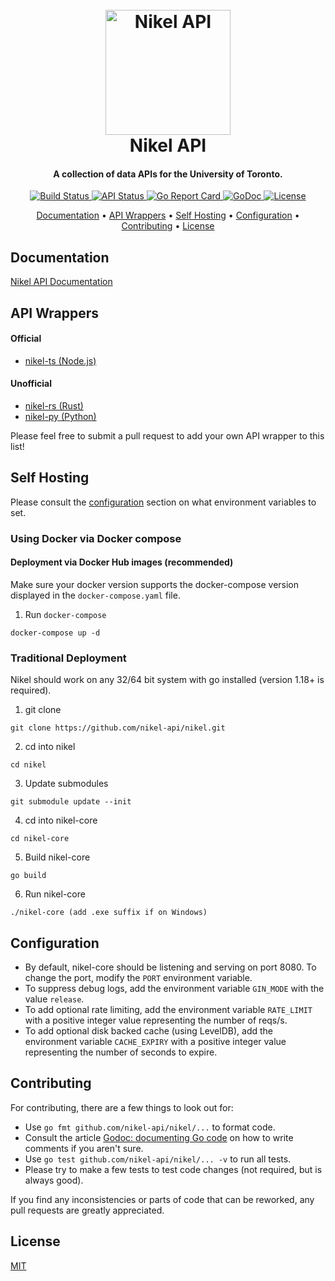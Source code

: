 <h1 align="center">
  <br>
  <a href="https://docs.nikel.ml"><img src="https://docs.nikel.ml/img/nikel-api-circle.png" alt="Nikel API" width="200"></a>
  <br>
  Nikel API
  <br>
</h1>

<h4 align="center">A collection of data APIs for the University of Toronto.</h4>

<p align="center">
  <a href="https://travis-ci.com/nikel-api/nikel">
    <img alt="Build Status" src="https://img.shields.io/travis/nikel-api/nikel">
  </a>
  <a href="https://status.nikel.ml/">
    <img alt="API Status" src="https://img.shields.io/uptimerobot/status/m785541667-14c2f35b7d11487c0874bdd7">
  </a>
  <a href="https://goreportcard.com/report/github.com/nikel-api/nikel">
    <img alt="Go Report Card" src="https://goreportcard.com/badge/github.com/nikel-api/nikel">
  </a>
  <a href="https://pkg.go.dev/github.com/nikel-api/nikel?tab=doc">
    <img alt="GoDoc" src="https://pkg.go.dev/badge/github.com/nikel-api/nikel?status.svg">
  </a>
  <a href="https://github.com/nikel-api/nikel/blob/master/LICENSE">
    <img alt="License" src="https://img.shields.io/github/license/nikel-api/nikel">
  </a>
</p>

<p align="center">
  <a href="#documentation">Documentation</a> •
  <a href="#api-wrappers">API Wrappers</a> •
  <a href="#self-hosting">Self Hosting</a> •
  <a href="#configuration">Configuration</a> •
  <a href="#contributing">Contributing</a> •
  <a href="#license">License</a>
</p>

## Documentation

[Nikel API Documentation](https://docs.nikel.ml)

## API Wrappers

#### Official

* [nikel-ts (Node.js)](https://www.npmjs.com/package/nikel)

#### Unofficial

* [nikel-rs (Rust)](https://crates.io/crates/nikel-rs)
* [nikel-py (Python)](https://pypi.org/project/nikel-py/)

Please feel free to submit a pull request to add your own API wrapper to this list!

## Self Hosting

Please consult the [configuration](#configuration) section on what environment variables to set.

### Using Docker via Docker compose

#### Deployment via Docker Hub images (recommended)

Make sure your docker version supports the docker-compose version displayed in the `docker-compose.yaml` file.

1. Run `docker-compose`
```
docker-compose up -d
```

### Traditional Deployment

Nikel should work on any 32/64 bit system with go installed (version 1.18+ is required).

1. git clone
```
git clone https://github.com/nikel-api/nikel.git
```
2. cd into nikel
```
cd nikel
```
3. Update submodules
```
git submodule update --init
```
4. cd into nikel-core
```
cd nikel-core
```
5. Build nikel-core
```
go build
```
6. Run nikel-core
```
./nikel-core (add .exe suffix if on Windows)
```

## Configuration

* By default, nikel-core should be listening and serving on port 8080. To change the port, modify the `PORT` environment variable.
* To suppress debug logs, add the environment variable `GIN_MODE` with the value `release`.
* To add optional rate limiting, add the environment variable `RATE_LIMIT` with a positive integer value representing the number of reqs/s.
* To add optional disk backed cache (using LevelDB), add the environment variable `CACHE_EXPIRY` with a positive integer value representing the number of seconds to expire.

## Contributing

For contributing, there are a few things to look out for:

* Use `go fmt github.com/nikel-api/nikel/...` to format code.
* Consult the article [Godoc: documenting Go code](https://blog.golang.org/godoc) on how to write comments if you aren't sure.
* Use `go test github.com/nikel-api/nikel/... -v` to run all tests.
* Please try to make a few tests to test code changes (not required, but is always good).

If you find any inconsistencies or parts of code that can be reworked, any pull requests are greatly appreciated.

## License

[MIT](https://github.com/nikel-api/nikel/blob/master/LICENSE)
